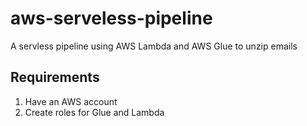 # aws-serveless-pipeline
A servless pipeline using AWS Lambda and AWS Glue to unzip emails

## Requirements
1. Have an AWS account
2. Create roles for Glue and Lambda
